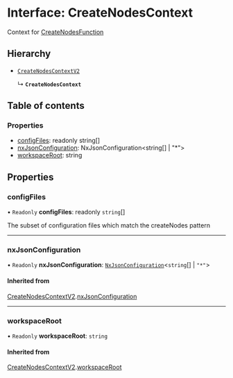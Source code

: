# Interface: CreateNodesContext

Context for [CreateNodesFunction](/reference/core-api/devkit/documents/CreateNodesFunction)

## Hierarchy

- [`CreateNodesContextV2`](/reference/core-api/devkit/documents/CreateNodesContextV2)

  ↳ **`CreateNodesContext`**

## Table of contents

### Properties

- [configFiles](/reference/core-api/devkit/documents/CreateNodesContext#configfiles): readonly string[]
- [nxJsonConfiguration](/reference/core-api/devkit/documents/CreateNodesContext#nxjsonconfiguration): NxJsonConfiguration<string[] | "\*">
- [workspaceRoot](/reference/core-api/devkit/documents/CreateNodesContext#workspaceroot): string

## Properties

### configFiles

• `Readonly` **configFiles**: readonly `string`[]

The subset of configuration files which match the createNodes pattern

---

### nxJsonConfiguration

• `Readonly` **nxJsonConfiguration**: [`NxJsonConfiguration`](/reference/core-api/devkit/documents/NxJsonConfiguration)\<`string`[] \| `"*"`\>

#### Inherited from

[CreateNodesContextV2](/reference/core-api/devkit/documents/CreateNodesContextV2).[nxJsonConfiguration](/reference/core-api/devkit/documents/CreateNodesContextV2#nxjsonconfiguration)

---

### workspaceRoot

• `Readonly` **workspaceRoot**: `string`

#### Inherited from

[CreateNodesContextV2](/reference/core-api/devkit/documents/CreateNodesContextV2).[workspaceRoot](/reference/core-api/devkit/documents/CreateNodesContextV2#workspaceroot)
